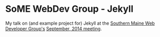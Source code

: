 SoME WebDev Group - Jekyll
==========================

My talk on (and example project for) Jekyll at the [Southern Maine Web Developer Group's](http://www.meetup.com/Southern-Maine-Web-Developer-Group/) [September, 2014 meeting](http://www.meetup.com/Southern-Maine-Web-Developer-Group/events/207626212/).
